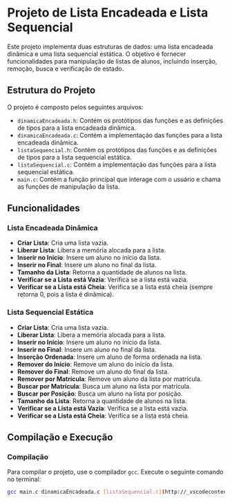 # Projeto de Lista Encadeada e Lista Sequencial

Este projeto implementa duas estruturas de dados: uma lista encadeada dinâmica e uma lista sequencial estática. O objetivo é fornecer funcionalidades para manipulação de listas de alunos, incluindo inserção, remoção, busca e verificação de estado.

## Estrutura do Projeto

O projeto é composto pelos seguintes arquivos:

- `dinamicaEncadeada.h`: Contém os protótipos das funções e as definições de tipos para a lista encadeada dinâmica.
- `dinamicaEncadeada.c`: Contém a implementação das funções para a lista encadeada dinâmica.
- `listaSequencial.h`: Contém os protótipos das funções e as definições de tipos para a lista sequencial estática.
- `listaSequencial.c`: Contém a implementação das funções para a lista sequencial estática.
- `main.c`: Contém a função principal que interage com o usuário e chama as funções de manipulação da lista.

## Funcionalidades

### Lista Encadeada Dinâmica

- **Criar Lista**: Cria uma lista vazia.
- **Liberar Lista**: Libera a memória alocada para a lista.
- **Inserir no Início**: Insere um aluno no início da lista.
- **Inserir no Final**: Insere um aluno no final da lista.
- **Tamanho da Lista**: Retorna a quantidade de alunos na lista.
- **Verificar se a Lista está Vazia**: Verifica se a lista está vazia.
- **Verificar se a Lista está Cheia**: Verifica se a lista está cheia (sempre retorna 0, pois a lista é dinâmica).

### Lista Sequencial Estática

- **Criar Lista**: Cria uma lista vazia.
- **Liberar Lista**: Libera a memória alocada para a lista.
- **Inserir no Início**: Insere um aluno no início da lista.
- **Inserir no Final**: Insere um aluno no final da lista.
- **Inserção Ordenada**: Insere um aluno de forma ordenada na lista.
- **Remover do Início**: Remove um aluno do início da lista.
- **Remover do Final**: Remove um aluno do final da lista.
- **Remover por Matrícula**: Remove um aluno da lista por matrícula.
- **Buscar por Matrícula**: Busca um aluno na lista por matrícula.
- **Buscar por Posição**: Busca um aluno na lista por posição.
- **Tamanho da Lista**: Retorna a quantidade de alunos na lista.
- **Verificar se a Lista está Vazia**: Verifica se a lista está vazia.
- **Verificar se a Lista está Cheia**: Verifica se a lista está cheia.

## Compilação e Execução

### Compilação

Para compilar o projeto, use o compilador `gcc`. Execute o seguinte comando no terminal:

```sh
gcc main.c dinamicaEncadeada.c [listaSequencial.c](http://_vscodecontentref_/0) -o meu_programa
